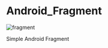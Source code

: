 # Android_Fragment

![fragment](https://user-images.githubusercontent.com/15268903/46140112-fdcd8e00-c271-11e8-976e-bcc42c679aab.gif)

Simple Android Fragment
